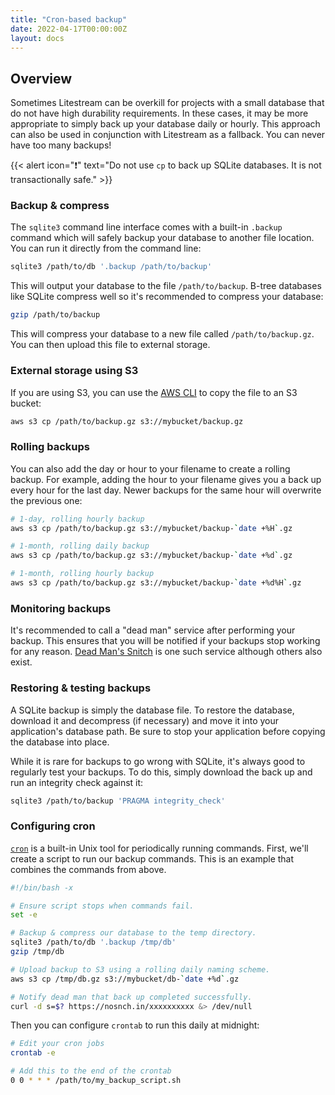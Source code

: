 ```yaml
---
title: "Cron-based backup"
date: 2022-04-17T00:00:00Z
layout: docs
---
```


## Overview

Sometimes Litestream can be overkill for projects with a small database that do
not have high durability requirements. In these cases, it may be more
appropriate to simply back up your database daily or hourly. This approach can
also be used in conjunction with Litestream as a fallback. You can never have
too many backups!

{{< alert icon="❗️" text="Do not use `cp` to back up SQLite databases. It is not transactionally safe." >}}

### Backup & compress

The `sqlite3` command line interface comes with a built-in `.backup` command
which will safely backup your database to another file location. You can run
it directly from the command line:

```sh
sqlite3 /path/to/db '.backup /path/to/backup' 
```

This will output your database to the file `/path/to/backup`. B-tree databases
like SQLite compress well so it's recommended to compress your database:

```sh
gzip /path/to/backup
```

This will compress your database to a new file called `/path/to/backup.gz`. You
can then upload this file to external storage.


### External storage using S3

If you are using S3, you can use the [AWS CLI](https://aws.amazon.com/cli/) to
copy the file to an S3 bucket:

```sh
aws s3 cp /path/to/backup.gz s3://mybucket/backup.gz
```

### Rolling backups

You can also add the day or hour to your filename to create a rolling backup.
For example, adding the hour to your filename gives you a back up every hour
for the last day. Newer backups for the same hour will overwrite the previous
one:

```sh
# 1-day, rolling hourly backup
aws s3 cp /path/to/backup.gz s3://mybucket/backup-`date +%H`.gz

# 1-month, rolling daily backup
aws s3 cp /path/to/backup.gz s3://mybucket/backup-`date +%d`.gz

# 1-month, rolling hourly backup
aws s3 cp /path/to/backup.gz s3://mybucket/backup-`date +%d%H`.gz
```

### Monitoring backups

It's recommended to call a "dead man" service after performing your backup. This
ensures that you will be notified if your backups stop working for any reason.
[Dead Man's Snitch](https://deadmanssnitch.com/) is one such service although
others also exist.


### Restoring & testing backups

A SQLite backup is simply the database file. To restore the database, download
it and decompress (if necessary) and move it into your application's database
path. Be sure to stop your application before copying the database into place.

While it is rare for backups to go wrong with SQLite, it's always good to
regularly test your backups. To do this, simply download the back up and run
an integrity check against it:

```sh
sqlite3 /path/to/backup 'PRAGMA integrity_check'
```


### Configuring cron

[`cron`](https://man7.org/linux/man-pages/man5/crontab.5.html) is a built-in
Unix tool for periodically running commands. First, we'll create a script to
run our backup commands. This is an example that combines the commands from
above.

```sh
#!/bin/bash -x

# Ensure script stops when commands fail.
set -e

# Backup & compress our database to the temp directory.
sqlite3 /path/to/db '.backup /tmp/db'
gzip /tmp/db

# Upload backup to S3 using a rolling daily naming scheme.
aws s3 cp /tmp/db.gz s3://mybucket/db-`date +%d`.gz

# Notify dead man that back up completed successfully.
curl -d s=$? https://nosnch.in/xxxxxxxxxx &> /dev/null
```

Then you can configure `crontab` to run this daily at midnight:

```sh
# Edit your cron jobs
crontab -e

# Add this to the end of the crontab
0 0 * * * /path/to/my_backup_script.sh
```

